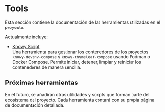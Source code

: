 # Tools

Esta sección contiene la documentación de las herramientas utilizadas en el proyecto.

Actualmente incluye:

- [Knowy Script](./knowy-script.md)  
  Una herramienta para gestionar los contenedores de los proyectos `knowy-devenv-compose` y `knowy-thymeleaf-compose`
  usando Podman o Docker Compose. Permite iniciar, detener, limpiar y reiniciar los contenedores de manera sencilla.

## Próximas herramientas

En el futuro, se añadirán otras utilidades y scripts que forman parte del ecosistema del proyecto. Cada herramienta
contará con su propia página de documentación detallada.

